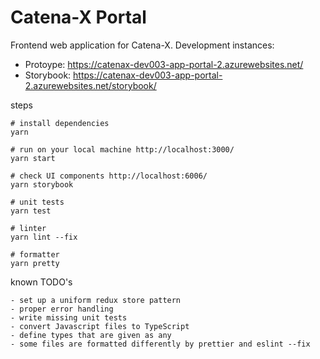 # Catena-X Portal

Frontend web application for Catena-X. Development instances:

- Protoype: https://catenax-dev003-app-portal-2.azurewebsites.net/
- Storybook: https://catenax-dev003-app-portal-2.azurewebsites.net/storybook/


steps

    # install dependencies
    yarn

    # run on your local machine http://localhost:3000/
    yarn start

    # check UI components http://localhost:6006/
    yarn storybook

    # unit tests
    yarn test

    # linter
    yarn lint --fix

    # formatter
    yarn pretty


known TODO's

    - set up a uniform redux store pattern
    - proper error handling
    - write missing unit tests
    - convert Javascript files to TypeScript
    - define types that are given as any
    - some files are formatted differently by prettier and eslint --fix